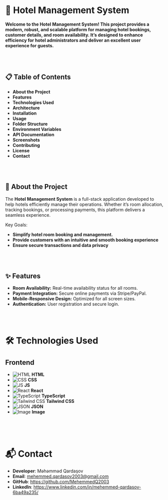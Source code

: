 <h1>🌟 Hotel Management System</h1>

<b>Welcome to the Hotel Management System!
This project provides a modern, robust, and scalable platform for managing hotel bookings, customer details, and room availability. It’s designed to enhance efficiency for hotel administrators and deliver an excellent user experience for guests.</b>

<br>
<br>

## 📋 Table of Contents
- **About the Project**
- **Features**
- **Technologies Used**
- **Architecture**
- **Installation**
- **Usage**
- **Folder Structure**
- **Environment Variables**
- **API Documentation**
- **Screenshots**
- **Contributing**
- **License**
- **Contact**

<br>
<br>


## 🧐 About the Project
<p>The <b>Hotel Management System</b> is a full-stack application developed to help hotels efficiently manage their operations. Whether it’s room allocation, tracking bookings, or processing payments, this platform delivers a seamless experience.</p>

Key Goals:
- **Simplify hotel room booking and management.**
- **Provide customers with an intuitive and smooth booking experience**
- **Ensure secure transactions and data privacy**

<br>
<br>

## ✨ Features

- **Room Availability:** Real-time availability status for all rooms.
- **Payment Integration:** Secure online payments via Stripe/PayPal.
- **Mobile-Responsive Design:** Optimized for all screen sizes.
- **Authentication:** User registration and secure login.


<br>
<br>

# 🛠 Technologies Used
## Frontend

- ![HTML](https://img.icons8.com/?size=100&id=20909&format=png&color=000000) **HTML**
- ![CSS](https://img.icons8.com/?size=100&id=21278&format=png&color=000000) **CSS**
- ![JS](https://img.icons8.com/?size=100&id=108784&format=png&color=000000) **JS**
- ![React](https://img.icons8.com/?size=100&id=asWSSTBrDlTW&format=png&color=000000) **React**
- ![TypeScript](https://img.icons8.com/?size=100&id=nCj4PvnCO0tZ&format=png&color=000000) **TypeScript**
- ![Tailwind CSS](https://img.icons8.com/?size=100&id=4PiNHtUJVbLs&format=png&color=000000) **Tailwind CSS**
- ![JSON](https://img.icons8.com/?size=100&id=JEdjysAt9zpf&format=png&color=000000) **JSON**
- ![Image](https://img.icons8.com/?size=100&id=bjHuxcHTNosO&format=png&color=000000) **Image**


<br>
<br>
<br>


# 📬 Contact
- **Developer**: Məhəmməd Qardaşov
- **Email**: mehemmed.qardasov2003@gmail.com
- **GitHub**: https://github.com/MehemmedQ2003
- **LinkedIn**: https://www.linkedin.com/in/mehemmed-qardasov-6ba49a235/
